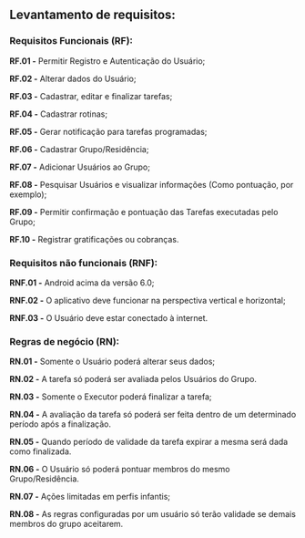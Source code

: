 ## Levantamento de requisitos: ##
### Requisitos Funcionais (RF): ###

**RF.01 -** Permitir Registro e Autenticação do Usuário;

**RF.02 -** Alterar dados do Usuário;

**RF.03 -** Cadastrar, editar e finalizar tarefas;

**RF.04 -** Cadastrar rotinas;

**RF.05 -** Gerar notificação para tarefas programadas;

**RF.06 -** Cadastrar Grupo/Residência;

**RF.07 -** Adicionar Usuários ao Grupo;

**RF.08 -** Pesquisar Usuários e visualizar informações (Como pontuação, por exemplo);

**RF.09 -** Permitir confirmação e pontuação das Tarefas executadas pelo Grupo;

**RF.10 -** Registrar gratificações ou cobranças.

### Requisitos não funcionais (RNF): ###

**RNF.01 -** Android acima da versão 6.0;

**RNF.02 -** O aplicativo deve funcionar na perspectiva vertical e horizontal;

**RNF.03 -** O Usuário deve estar conectado à internet.

### Regras de negócio (RN): ###

**RN.01 -** Somente o Usuário poderá alterar seus dados;

**RN.02 -** A tarefa só poderá ser avaliada pelos Usuários do Grupo.

**RN.03 -** Somente o Executor poderá finalizar a tarefa;

**RN.04 -** A avaliação da tarefa só poderá ser feita dentro de um determinado período após a finalização.

**RN.05 -** Quando período de validade da tarefa expirar a mesma será dada como finalizada.

**RN.06 -** O Usuário só poderá pontuar membros do mesmo Grupo/Residência.

**RN.07 -** Ações limitadas em perfis infantis;

**RN.08 -** As regras configuradas por um usuário só terão validade se demais membros do grupo aceitarem.
